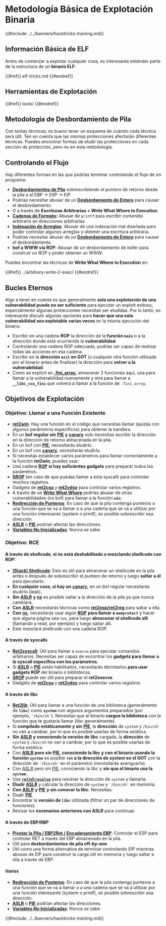 # Metodología Básica de Explotación Binaria

{{#include ../../banners/hacktricks-training.md}}

## Información Básica de ELF

Antes de comenzar a explotar cualquier cosa, es interesante entender parte de la estructura de un **binario ELF**:

{{#ref}}
elf-tricks.md
{{#endref}}

## Herramientas de Explotación

{{#ref}}
tools/
{{#endref}}

## Metodología de Desbordamiento de Pila

Con tantas técnicas, es bueno tener un esquema de cuándo cada técnica será útil. Ten en cuenta que las mismas protecciones afectarán diferentes técnicas. Puedes encontrar formas de eludir las protecciones en cada sección de protección, pero no en esta metodología.

## Controlando el Flujo

Hay diferentes formas en las que podrías terminar controlando el flujo de un programa:

- [**Desbordamientos de Pila**](../stack-overflow/index.html) sobrescribiendo el puntero de retorno desde la pila o el EBP -> ESP -> EIP.
- Podrías necesitar abusar de un [**Desbordamiento de Entero**](../integer-overflow.md) para causar el desbordamiento.
- O a través de **Escrituras Arbitrarias + Write What Where to Execution**.
- [**Cadenas de Formato**](../format-strings/index.html)**:** Abusar de `printf` para escribir contenido arbitrario en direcciones arbitrarias.
- [**Indexación de Arreglos**](../array-indexing.md): Abusar de una indexación mal diseñada para poder controlar algunos arreglos y obtener una escritura arbitraria.
- Podrías necesitar abusar de un [**Desbordamiento de Entero**](../integer-overflow.md) para causar el desbordamiento.
- **bof a WWW vía ROP**: Abusar de un desbordamiento de búfer para construir un ROP y poder obtener un WWW.

Puedes encontrar las técnicas de **Write What Where to Execution** en:

{{#ref}}
../arbitrary-write-2-exec/
{{#endref}}

## Bucles Eternos

Algo a tener en cuenta es que generalmente **solo una explotación de una vulnerabilidad puede no ser suficiente** para ejecutar un exploit exitoso, especialmente algunas protecciones necesitan ser eludidas. Por lo tanto, es interesante discutir algunas opciones para **hacer que una sola vulnerabilidad sea explotable varias veces** en la misma ejecución del binario:

- Escribir en una cadena **ROP** la dirección de la **función `main`** o a la dirección donde está ocurriendo la **vulnerabilidad**.
- Controlando una cadena ROP adecuada, podrías ser capaz de realizar todas las acciones en esa cadena.
- Escribir en la **dirección `exit` en GOT** (o cualquier otra función utilizada por el binario antes de finalizar) la dirección para **volver a la vulnerabilidad**.
- Como se explicó en [**.fini_array**](../arbitrary-write-2-exec/www2exec-.dtors-and-.fini_array.md#eternal-loop)**,** almacenar 2 funciones aquí, una para llamar a la vulnerabilidad nuevamente y otra para llamar a **`__libc_csu_fini`** que volverá a llamar a la función de `.fini_array`.

## Objetivos de Explotación

### Objetivo: Llamar a una Función Existente

- [**ret2win**](#ret2win): Hay una función en el código que necesitas llamar (quizás con algunos parámetros específicos) para obtener la bandera.
- En un **bof regular sin** [**PIE**](../common-binary-protections-and-bypasses/pie/index.html) **y** [**canary**](../common-binary-protections-and-bypasses/stack-canaries/index.html) solo necesitas escribir la dirección en la dirección de retorno almacenada en la pila.
- En un bof con [**PIE**](../common-binary-protections-and-bypasses/pie/index.html), necesitarás eludirlo.
- En un bof con [**canary**](../common-binary-protections-and-bypasses/stack-canaries/index.html), necesitarás eludirlo.
- Si necesitas establecer varios parámetros para llamar correctamente a la función **ret2win**, puedes usar:
- Una cadena [**ROP**](#rop-and-ret2...-techniques) **si hay suficientes gadgets** para preparar todos los parámetros.
- [**SROP**](../rop-return-oriented-programing/srop-sigreturn-oriented-programming/index.html) (en caso de que puedas llamar a esta syscall) para controlar muchos registros.
- Gadgets de [**ret2csu**](../rop-return-oriented-programing/ret2csu.md) y [**ret2vdso**](../rop-return-oriented-programing/ret2vdso.md) para controlar varios registros.
- A través de un [**Write What Where**](../arbitrary-write-2-exec/index.html) podrías abusar de otras vulnerabilidades (no bof) para llamar a la función **`win`**.
- [**Redirección de Punteros**](../stack-overflow/pointer-redirecting.md): En caso de que la pila contenga punteros a una función que se va a llamar o a una cadena que se va a utilizar por una función interesante (system o printf), es posible sobrescribir esa dirección.
- [**ASLR**](../common-binary-protections-and-bypasses/aslr/index.html) o [**PIE**](../common-binary-protections-and-bypasses/pie/index.html) podrían afectar las direcciones.
- [**Variables No Inicializadas**](../stack-overflow/uninitialized-variables.md): Nunca se sabe.

### Objetivo: RCE

#### A través de shellcode, si nx está deshabilitado o mezclando shellcode con ROP:

- [**(Stack) Shellcode**](#stack-shellcode): Esto es útil para almacenar un shellcode en la pila antes o después de sobrescribir el puntero de retorno y luego **saltar a él** para ejecutarlo:
- **En cualquier caso, si hay un** [**canary**](../common-binary-protections-and-bypasses/stack-canaries/index.html)**,** en un bof regular necesitarás eludirlo (leak).
- **Sin** [**ASLR**](../common-binary-protections-and-bypasses/aslr/index.html) **y** [**nx**](../common-binary-protections-and-bypasses/no-exec-nx.md) es posible saltar a la dirección de la pila ya que nunca cambiará.
- **Con** [**ASLR**](../common-binary-protections-and-bypasses/aslr/index.html) necesitarás técnicas como [**ret2esp/ret2reg**](../rop-return-oriented-programing/ret2esp-ret2reg.md) para saltar a ella.
- **Con** [**nx**](../common-binary-protections-and-bypasses/no-exec-nx.md), necesitarás usar algún [**ROP**](../rop-return-oriented-programing/index.html) **para llamar a `memprotect`** y hacer que alguna página sea `rwx`, para luego **almacenar el shellcode allí** (llamando a read, por ejemplo) y luego saltar allí.
- Esto mezclará shellcode con una cadena ROP.

#### A través de syscalls

- [**Ret2syscall**](../rop-return-oriented-programing/rop-syscall-execv/index.html): Útil para llamar a `execve` para ejecutar comandos arbitrarios. Necesitas ser capaz de encontrar los **gadgets para llamar a la syscall específica con los parámetros**.
- Si [**ASLR**](../common-binary-protections-and-bypasses/aslr/index.html) o [**PIE**](../common-binary-protections-and-bypasses/pie/index.html) están habilitados, necesitarás derrotarlos **para usar gadgets ROP** del binario o bibliotecas.
- [**SROP**](../rop-return-oriented-programing/srop-sigreturn-oriented-programming/index.html) puede ser útil para preparar el **ret2execve**.
- Gadgets de [**ret2csu**](../rop-return-oriented-programing/ret2csu.md) y [**ret2vdso**](../rop-return-oriented-programing/ret2vdso.md) para controlar varios registros.

#### A través de libc

- [**Ret2lib**](../rop-return-oriented-programing/ret2lib/index.html): Útil para llamar a una función de una biblioteca (generalmente de **`libc`**) como **`system`** con algunos argumentos preparados (por ejemplo, `'/bin/sh'`). Necesitas que el binario **cargue la biblioteca** con la función que te gustaría llamar (libc generalmente).
- Si **compilado estáticamente y sin** [**PIE**](../common-binary-protections-and-bypasses/pie/index.html), la **dirección** de `system` y `/bin/sh` no van a cambiar, por lo que es posible usarlas de forma estática.
- **Sin** [**ASLR**](../common-binary-protections-and-bypasses/aslr/index.html) **y conociendo la versión de libc** cargada, la **dirección** de `system` y `/bin/sh` no van a cambiar, por lo que es posible usarlas de forma estática.
- Con [**ASLR**](../common-binary-protections-and-bypasses/aslr/index.html) **pero sin** [**PIE**](../common-binary-protections-and-bypasses/pie/index.html)**, conociendo la libc y con el binario usando la función `system`** es posible **`ret` a la dirección de system en el GOT** con la dirección de `'/bin/sh'` en el parámetro (necesitarás averiguarlo).
- Con [ASLR](../common-binary-protections-and-bypasses/aslr/index.html) pero sin [PIE](../common-binary-protections-and-bypasses/pie/index.html), conociendo la libc y **sin que el binario use la `system`**:
- Usa [**`ret2dlresolve`**](../rop-return-oriented-programing/ret2dlresolve.md) para resolver la dirección de `system` y llamarla.
- **Eludir** [**ASLR**](../common-binary-protections-and-bypasses/aslr/index.html) y calcular la dirección de `system` y `'/bin/sh'` en memoria.
- **Con** [**ASLR**](../common-binary-protections-and-bypasses/aslr/index.html) **y** [**PIE**](../common-binary-protections-and-bypasses/pie/index.html) **y sin conocer la libc**: Necesitas:
- Eludir [**PIE**](../common-binary-protections-and-bypasses/pie/index.html).
- Encontrar la **versión de `libc`** utilizada (filtrar un par de direcciones de funciones).
- Revisar los **escenarios anteriores con ASLR** para continuar.

#### A través de EBP/RBP

- [**Pivotar la Pila / EBP2Ret / Encadenamiento EBP**](../stack-overflow/stack-pivoting-ebp2ret-ebp-chaining.md): Controlar el ESP para controlar RET a través del EBP almacenado en la pila.
- Útil para **desbordamientos de pila off-by-one**.
- Útil como una forma alternativa de terminar controlando EIP mientras abusas de EIP para construir la carga útil en memoria y luego saltar a ella a través de EBP.

#### Varios

- [**Redirección de Punteros**](../stack-overflow/pointer-redirecting.md): En caso de que la pila contenga punteros a una función que se va a llamar o a una cadena que se va a utilizar por una función interesante (system o printf), es posible sobrescribir esa dirección.
- [**ASLR**](../common-binary-protections-and-bypasses/aslr/index.html) o [**PIE**](../common-binary-protections-and-bypasses/pie/index.html) podrían afectar las direcciones.
- [**Variables No Inicializadas**](../stack-overflow/uninitialized-variables.md): Nunca se sabe.

{{#include ../../banners/hacktricks-training.md}}
